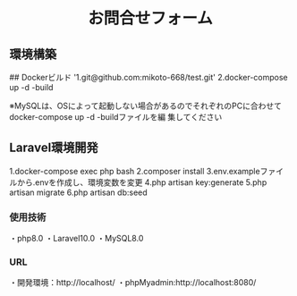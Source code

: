 <p align="center">
  <samp>
    <b>
      <h1 align="center">
        お問合せフォーム
      </h1>
    </b>
  </samp>
</p>

<h2>環境構築</h2>
## Dockerビルド
'1.git@github.com:mikoto-668/test.git'
2.docker-compose up -d -build

※MySQLは、OSによって起動しない場合があるのでそれぞれのPCに合わせてdocker-compose up -d -buildファイルを編
集してください

## Laravel環境開発
1.docker-compose exec php bash
2.composer install
3.env.exampleファイルから.envを作成し、環境変数を変更
4.php artisan key:generate
5.php artisan migrate
6.php artisan db:seed

### 使用技術
・php8.0
・Laravel10.0
・MySQL8.0

### URL
・開発環境：http://localhost/
・phpMyadmin:http://localhost:8080/
